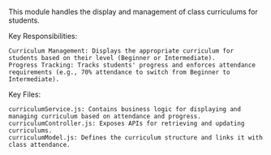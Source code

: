 This module handles the display and management of class curriculums for students.

Key Responsibilities:

    Curriculum Management: Displays the appropriate curriculum for students based on their level (Beginner or Intermediate).
    Progress Tracking: Tracks students' progress and enforces attendance requirements (e.g., 70% attendance to switch from Beginner to Intermediate).

Key Files:

    curriculumService.js: Contains business logic for displaying and managing curriculum based on attendance and progress.
    curriculumController.js: Exposes APIs for retrieving and updating curriculums.
    curriculumModel.js: Defines the curriculum structure and links it with class attendance.